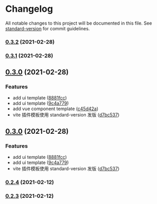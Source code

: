 # Changelog

All notable changes to this project will be documented in this file. See [standard-version](https://github.com/conventional-changelog/standard-version) for commit guidelines.

### [0.3.2](https://github.com/gxmari007/create-template/compare/v0.3.1...v0.3.2) (2021-02-28)

### [0.3.1](https://github.com/gxmari007/create-template/compare/v0.3.0...v0.3.1) (2021-02-28)

## [0.3.0](https://github.com/gxmari007/create-template/compare/v0.2.4...v0.3.0) (2021-02-28)


### Features

* add ui template ([8881fcc](https://github.com/gxmari007/create-template/commit/8881fcced0eb2083a38835618c717813eda1ef94))
* add ui template ([9c4a779](https://github.com/gxmari007/create-template/commit/9c4a779cd0ff602491a1eedb82cc4d9eb21e16b7))
* add vue component template ([c45d42a](https://github.com/gxmari007/create-template/commit/c45d42aa4ac9ef23d0ebd243f6fdbf7523a1993f))
* vite 插件模板使用 standard-version 发版 ([d7bc537](https://github.com/gxmari007/create-template/commit/d7bc537f26c4c5a0cf361f2b325a7bd295871702))

## [0.3.0](https://github.com/gxmari007/create-template/compare/v0.2.4...v0.3.0) (2021-02-28)


### Features

* add ui template ([8881fcc](https://github.com/gxmari007/create-template/commit/8881fcced0eb2083a38835618c717813eda1ef94))
* add ui template ([9c4a779](https://github.com/gxmari007/create-template/commit/9c4a779cd0ff602491a1eedb82cc4d9eb21e16b7))
* vite 插件模板使用 standard-version 发版 ([d7bc537](https://github.com/gxmari007/create-template/commit/d7bc537f26c4c5a0cf361f2b325a7bd295871702))

### [0.2.4](https://github.com/gxmari007/create-template/compare/v0.2.2...v0.2.4) (2021-02-12)

### [0.2.3](https://github.com/gxmari007/create-template/compare/v0.2.2...v0.2.3) (2021-02-12)
